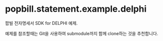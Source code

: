 popbill.statement.example.delphi
=================================

팝빌 전자명세서 SDK for DELPHI 예제.

예제를 참조할때는 Git을 사용하여 submodule까지 함께 clone하는 것을 추천합니다.
